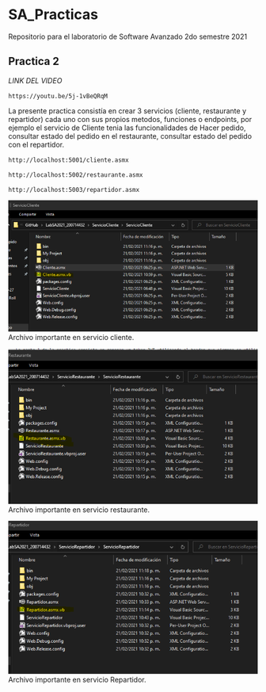 # SA_Practicas
Repositorio para el laboratorio de Software Avanzado 2do semestre 2021

## Practica 2

_LINK DEL VIDEO_
```
https://youtu.be/5j-1vBeQRqM
```

La presente practica consistía en crear 3 servicios (cliente, restaurante y repartidor) cada uno con sus propios metodos, funciones o endpoints, por ejemplo el servicio de Cliente
tenia las funcionalidades de Hacer pedido, consultar estado del pedido en el restaurante, consultar estado del pedido con el repartidor.

```
http://localhost:5001/cliente.asmx
```
```
http://localhost:5002/restaurante.asmx
```
```
http://localhost:5003/repartidor.asmx
```


![Archivo importante en servicio cliente.](https://github.com/kalabajouie/SA_Practicas/blob/main/Practica_2/1.png "Cliente")
Archivo importante en servicio cliente.

![Archivo importante en servicio restaurante.](https://github.com/kalabajouie/SA_Practicas/blob/main/Practica_2/2.png "Restaurante")
Archivo importante en servicio restaurante.

![Archivo importante en servicio Repartidor.](https://github.com/kalabajouie/SA_Practicas/blob/main/Practica_2/3.png "Repartidor")
Archivo importante en servicio Repartidor.

